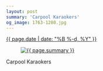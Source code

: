```yaml
---
layout: post
summary: 'Carpool Karaokers'
og_image: 1763-1280.jpg
---
```


<div class="post">
 <time>
  <a href="/1763">
   {{ page.date | date: "%B %-d, %Y" }}
  </a>
 </time>
 <a href="/1763">
  <figure data-taken="3/12/2023">
   <img alt="{{ page.summary }}" sizes="(min-width: 700px) 50vw, calc(100vw - 2rem)" src="{{ site.assets_url }}/1763-640.jpg" srcset="{{ site.assets_url }}/1763-320.jpg 320w, {{ site.assets_url }}/1763-640.jpg 640w, {{ site.assets_url }}/1763-960.jpg 960w, {{ site.assets_url }}/1763-1280.jpg 1280w"/>
  </figure>
 </a>
 <span>
  Carpool Karaokers
 </span>
</div>
